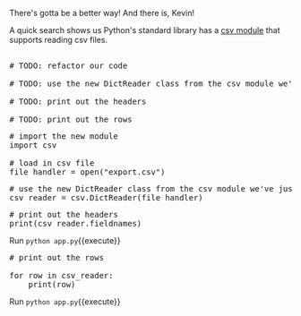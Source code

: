 There's gotta be a better way! And there is, Kevin!

A quick search shows us Python's standard library has a [csv module](https://docs.python.org/2/library/csv.html) that supports reading csv files.

<pre class="file" data-filename="app.py" data-target="replace">

# TODO: refactor our code

# TODO: use the new DictReader class from the csv module we've just read about

# TODO: print out the headers

# TODO: print out the rows
</pre>

<pre class="file" data-filename="app.py" data-target="insert" data-marker="# TODO: refactor our code">
# import the new module
import csv

# load in csv file
file_handler = open("export.csv")
</pre>

<pre class="file" data-filename="app.py" data-target="insert" data-marker="# TODO: use the new DictReader class from the csv module we've just read about">
# use the new DictReader class from the csv module we've just read about
csv_reader = csv.DictReader(file_handler)
</pre>

<pre class="file" data-filename="app.py" data-target="insert" data-marker="# TODO: print out the headers">
# print out the headers
print(csv_reader.fieldnames)
</pre>

Run `python app.py`{{execute}}

<pre class="file" data-filename="app.py" data-target="insert" data-marker="# TODO: print out the rows">
# print out the rows

for row in csv_reader:
    print(row)
</pre>

Run `python app.py`{{execute}}
